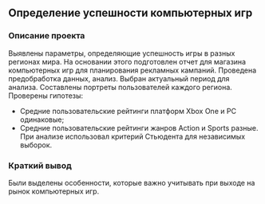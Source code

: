 ## Определение успешности компьютерных игр
### Описание проекта
Выявлены параметры, определяющие успешность игры в разных регионах мира. На
основании этого подготовлен отчет для магазина компьютерных игр для планирования
рекламных кампаний. Проведена предобработка данных, анализ. Выбран актуальный
период для анализа. Составлены портреты пользователей каждого региона. Проверены
гипотезы: 
- Средние пользовательские рейтинги платформ Xbox One и PC одинаковые;
- Средние пользовательские рейтинги жанров Action и Sports разные.
При анализе использовал критерий Стьюдента для независимых выборок.
### Краткий вывод
Были выделены особенности, которые важно учитывать при выходе на рынок компьютерных игр.

